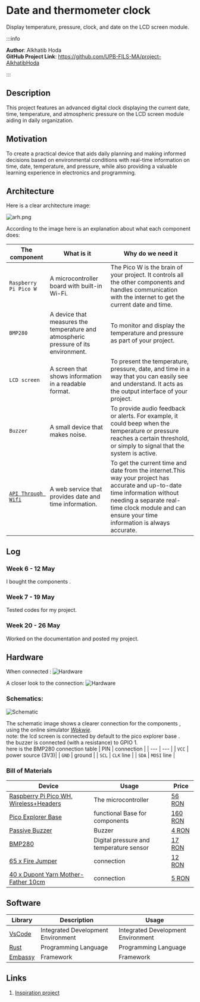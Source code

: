 
# Date and thermometer clock 
Display temperature, pressure, clock, and date on the LCD screen module.

:::info

**Author**: Alkhatib Hoda \
**GitHub Project Link**: https://github.com/UPB-FILS-MA/project-AlkhatibHoda

:::

## Description

This project features an advanced digital clock displaying the current date, time, temperature, and atmospheric pressure on the LCD screen module aiding in daily organization. 

## Motivation

To create a practical device that aids daily planning and making informed decisions based on environmental conditions with real-time information on time, date, temperature, and pressure, while also providing a valuable learning experience in electronics and programming.

## Architecture
Here is a clear architecture image:

![arh.png](./arh.png)

According to the image here is an explanation about what each component does:

| The component | What is it  | Why do we need it |
| --- | --- | --- |
| `Raspberry Pi Pico W` | A microcontroller board with built-in Wi-Fi. |  The Pico W is the brain of your project. It controls all the other components and handles communication with the internet to get the current date and time.|
| `BMP280` | A device that measures the temperature and atmospheric pressure of its environment. |To monitor and display the temperature and pressure as part of your project. |
| `LCD screen` | A screen that shows information in a readable format. | To present the temperature, pressure, date, and time in a way that you can easily see and understand. It acts as the output interface of your project.|
| `Buzzer` | A small device that makes noise. |To provide audio feedback or alerts. For example, it could beep when the temperature or pressure reaches a certain threshold, or simply to signal that the system is active.|
| [`API Through Wifi`]((http://worldtimeapi.org/api/timezone/Europe/Bucharest)) |A web service that provides date and time information. |To get the current time and date from the internet.This way your project has accurate and up-to-date time information without needing a separate real-time clock module and can ensure your time information is always accurate.|


## Log

<!-- write every week your progress here -->

### Week 6 - 12 May
I bought the components .

### Week 7 - 19 May
Tested codes for my project.

### Week 20 - 26 May
Worked on the documentation and posted my project.

## Hardware
When connected :
![Hardware](./hardW1.jpg)

A closer look to the connection:
![Hardware](./hardW2.jpg) 


### Schematics:

![Schematic](./schem.jpg)

The schematic image shows a clearer connection for the components , using the online simulator [*Wokwie*](https://wokwi.com/).\
note: the lcd screen is connected by default to the pico explorer base .\
the buzzer is connected (with a resistance) to GPIO 1.\
here is the BMP280 connection table
| PIN | connection |
| --- | --- |
| `VCC` | power source (3V3)|
| `GND` | ground |
| `SCL` | 	`CLK` line |
| `SDA` | `MOSI` line |






### Bill of Materials

<!-- Fill out this table with all the hardware components that you might need.
The format is
| [Device](link://to/device) | This is used ... | [price](link://to/store) |
-->

| Device                                                                                                  | Usage               | Price                                                                                                                                                                                                                                                                                |
| ------------------------------------------------------------------------------------------------------- | ------------------- | ------------------------------------------------------------------------------------------------------------------------------------------------------------------------------------------------------------------------------------------------------------------------------------ |
| [Raspberry Pi Pico WH, Wireless+Headers](https://www.raspberrypi.com/documentation/microcontrollers/raspberry-pi-pico.html) | The microcontroller | [56 RON](https://ardushop.ro/ro/home/2819-raspberry-pi-pico-wh.html?search_query=pico&results=14) |
| [Pico Explorer Base](https://shop.pimoroni.com/products/pico-explorer-base?variant=32369514315859)                                                                   |functional Base for components | [160 RON](https://www.optimusdigital.ro/en/others/12148-pico-explorer-base.html) |
| [Passive Buzzer](https://projects.raspberrypi.org/en/projects/introduction-to-the-pico/9)                                                                                      | Buzzer              | [4 RON ](https://ardushop.ro/ro/electronica/194-buzzer.html?search_query=buzzer&results=16) |
| [BMP280](https://www.bosch-sensortec.com/media/boschsensortec/downloads/datasheets/bst-bmp280-ds001.pdf)                                                                                       | Digital pressure and temperature sensor     | [17 RON ](https://www.emag.ro/modul-senzor-de-presiune-atmosferica-bmp280-cl214/pd/DGKX6JBBM/) |
| [65 x Fire Jumper](https://www.digikey.com/en/htmldatasheets/production/5367683/0/0/1/20ul1015strbla250)                                                                                    | connection           | [12  RON](https://ardushop.ro/ro/electronica/28-65-x-jumper-wires.html?search_query=fir&results=286) |
| [40 x Dupont Yarn Mother-Father 10cm](https://www.digikey.com/en/htmldatasheets/production/5367683/0/0/1/20ul1015strbla250)                                                                 | connection           | [5 RON](https://ardushop.ro/ro/electronica/23-40-x-dupont-cables-female-male-10cm.html?search_query=fir&results=286) |
          

## Software

| Library                                  | Description                        | Usage                              |
| ---------------------------------------- | ---------------------------------- | ---------------------------------- |
| [VsCode](https://code.visualstudio.com/) | Integrated Development Environment | Integrated Development Environment |
| [Rust](https://www.rust-lang.org/)       | Programming Language               | Programming Language               |
| [Embassy](https://embassy.dev/)          | Framework                          | Framework                          |


## Links

<!-- Add a few links that inspired you and that you think you will use for your project -->

1. [Inspiration project](https://www.youtube.com/watch?v=gBofy7MMdIY)
